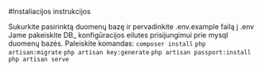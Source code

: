 #Instaliacijos instrukcijos

Sukurkite pasirinktą duomenų bazę ir pervadinkite .env.example failą į .env
Jame pakeiskite DB_ konfigūracijos eilutes prisijungimui prie mysql duomenų bazės.
Paleiskite komandas:
```composer install```
```php artisan:migrate```
```php artisan key:generate```
```php artisan passport:install```
```php artisan serve```